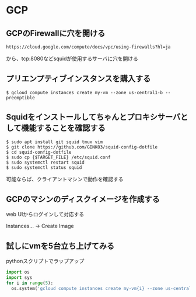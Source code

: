 # GCP

## GCPのFirewallに穴を開ける
```
https://cloud.google.com/compute/docs/vpc/using-firewalls?hl=ja
```
から、tcp:8080などsquidが使用するサーバに穴を開ける

## プリエンプティブインスタンスを購入する

```console
$ gcloud compute instances create my-vm --zone us-central1-b --preemptible
```

## Squidをインストールしてちゃんとプロキシサーバとして機能することを確認する
```console
$ sudo apt install git squid tmux vim
$ git clone https://github.com/GINK03/squid-config-dotfile
$ cd squid-config-dotfile
$ sudo cp {$TARGET_FILE} /etc/squid.conf
$ sudo systemctl restart squid
$ sudo systemctl status squid
```
可能ならば、クライアントマシンで動作を確認する

## GCPのマシンのディスクイメージを作成する
web UIからログインして対応する

Instances... -> Create Image

## 試しにvmを5台立ち上げてみる
pythonスクリプトでラップアップ
```python
import os                                                       
import sys                                                              
for i in range(5):
  os.system('gcloud compute instances create my-vm{i} --zone us-central1-b --preemptible --image squid-image'.format(i=i)) 
```
